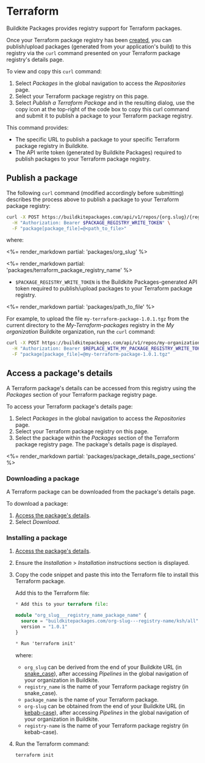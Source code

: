 # Terraform

Buildkite Packages provides registry support for Terraform packages.

Once your Terraform package registry has been [created](/docs/packages/manage-registries#create-a-registry), you can publish/upload packages (generated from your application's build) to this registry via the `curl` command presented on your Terraform package registry's details page.

To view and copy this `curl` command:

1. Select _Packages_ in the global navigation to access the _Repositories_ page.
1. Select your Terraform package registry on this page.
1. Select _Publish a Terraform Package_ and in the resulting dialog, use the copy icon at the top-right of the code box to copy this curl command and submit it to publish a package to your Terraform package registry.

This command provides:

- The specific URL to publish a package to your specific Terraform package registry in Buildkite.
- The API write token (generated by Buildkite Packages) required to publish packages to your Terraform package registry.

## Publish a package

The following `curl` command (modified accordingly before submitting) describes the process above to publish a package to your Terraform package registry:

```bash
curl -X POST https://buildkitepackages.com/api/v1/repos/{org.slug}/{registry.name}/packages.json \
  -H "Authorization: Bearer $PACKAGE_REGISTRY_WRITE_TOKEN" \
  -F "package[package_file]=@<path_to_file>"
```

where:

<%= render_markdown partial: 'packages/org_slug' %>

<%= render_markdown partial: 'packages/terraform_package_registry_name' %>

- `$PACKAGE_REGISTRY_WRITE_TOKEN` is the Buildkite Packages-generated API token required to publish/upload packages to your Terraform package registry.

<%= render_markdown partial: 'packages/path_to_file' %>

For example, to upload the file `my-terraform-package-1.0.1.tgz` from the current directory to the _My-Terraform-packages_ registry in the _My organization_ Buildkite organization, run the `curl` command:

```bash
curl -X POST https://buildkitepackages.com/api/v1/repos/my-organization/my-terraform-packages/packages.json \
  -H "Authorization: Bearer $REPLACE_WITH_MY_PACKAGE_REGISTRY_WRITE_TOKEN" \
  -F "package[package_file]=@my-terraform-package-1.0.1.tgz"
```

## Access a package's details

A Terraform package's details can be accessed from this registry using the _Packages_ section of your Terraform package registry page.

To access your Terraform package's details page:

1. Select _Packages_ in the global navigation to access the _Repositories_ page.
1. Select your Terraform package registry on this page.
1. Select the package within the _Packages_ section of the Terraform package registry page. The package's details page is displayed.

<%= render_markdown partial: 'packages/package_details_page_sections' %>

### Downloading a package

A Terraform package can be downloaded from the package's details page.

To download a package:

1. [Access the package's details](#access-a-packages-details).
1. Select _Download_.

### Installing a package

1. [Access the package's details](#access-a-packages-details).
1. Ensure the _Installation_ > _Installation instructions_ section is displayed.
1. Copy the code snippet and paste this into the Terraform file to install this Terraform package.

    Add this to the Terraform file:

    ```terraform
    * Add this to your terraform file:

    module "org_slug___registry_name_package_name" {
      source = "buildkitepackages.com/org-slug---registry-name/ksh/all"
      version = "1.0.1"
    }

    * Run 'terraform init'
    ```

    where:
    * `org_slug` can be derived from the end of your Buildkite URL (in [snake_case](https://en.wikipedia.org/wiki/Letter_case#Snake_case)), after accessing _Pipelines_ in the global navigation of your organization in Buildkite.
    * `registry_name` is the name of your Terraform package registry (in snake_case).
    * `package_name` is the name of your Terraform package.
    * `org-slug` can be obtained from the end of your Buildkite URL (in [kebab-case](https://en.wikipedia.org/wiki/Letter_case#Kebab_case)), after accessing _Pipelines_ in the global navigation of your organization in Buildkite.
    * `registry-name` is the name of your Terraform package registry (in kebab-case).

1. Run the Terraform command:

    ```bash
    terraform init
    ```
